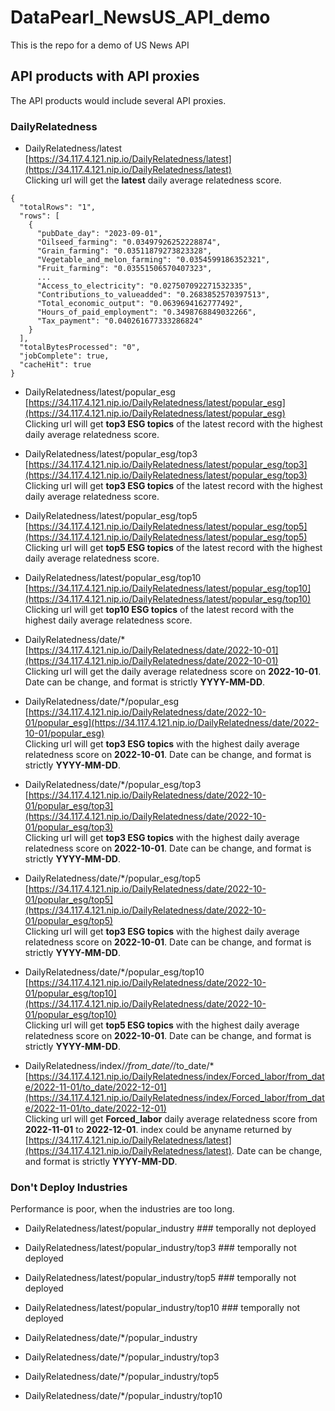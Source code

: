 # DataPearl_NewsUS_API_demo
This is the repo for a demo of US News API

## API products with API proxies
The API products would include several API proxies.

### DailyRelatedness
- DailyRelatedness/latest                        
[https://34.117.4.121.nip.io/DailyRelatedness/latest](https://34.117.4.121.nip.io/DailyRelatedness/latest)                            
Clicking url will get the **latest** daily average relatedness score.                       
```
{
  "totalRows": "1",
  "rows": [
    {
      "pubDate_day": "2023-09-01",
      "Oilseed_farming": "0.03497926252228874",
      "Grain_farming": "0.03511879273823328",
      "Vegetable_and_melon_farming": "0.0354599186352321",
      "Fruit_farming": "0.03551506570407323",
      ...
      "Access_to_electricity": "0.027507092271532335",
      "Contributions_to_valueadded": "0.2683852570397513",
      "Total_economic_output": "0.0639694162777492",
      "Hours_of_paid_employment": "0.3498768849032266",
      "Tax_payment": "0.040261677333286824"
    }
  ],
  "totalBytesProcessed": "0",
  "jobComplete": true,
  "cacheHit": true
}
```

- DailyRelatedness/latest/popular_esg      
[https://34.117.4.121.nip.io/DailyRelatedness/latest/popular_esg](https://34.117.4.121.nip.io/DailyRelatedness/latest/popular_esg)      
Clicking url will get **top3 ESG topics** of the latest record with the highest daily average relatedness score.      

- DailyRelatedness/latest/popular_esg/top3       
[https://34.117.4.121.nip.io/DailyRelatedness/latest/popular_esg/top3](https://34.117.4.121.nip.io/DailyRelatedness/latest/popular_esg/top3)      
Clicking url will get **top3 ESG topics** of the latest record with the highest daily average relatedness score.      

- DailyRelatedness/latest/popular_esg/top5        
[https://34.117.4.121.nip.io/DailyRelatedness/latest/popular_esg/top5](https://34.117.4.121.nip.io/DailyRelatedness/latest/popular_esg/top5)      
Clicking url will get **top5 ESG topics** of the latest record with the highest daily average relatedness score.      

- DailyRelatedness/latest/popular_esg/top10
[https://34.117.4.121.nip.io/DailyRelatedness/latest/popular_esg/top10](https://34.117.4.121.nip.io/DailyRelatedness/latest/popular_esg/top10)        
Clicking url will get **top10 ESG topics** of the latest record with the highest daily average relatedness score.

- DailyRelatedness/date/*        
[https://34.117.4.121.nip.io/DailyRelatedness/date/2022-10-01](https://34.117.4.121.nip.io/DailyRelatedness/date/2022-10-01)        
Clicking url will get the daily average relatedness score on **2022-10-01**. Date can be change, and format is strictly **YYYY-MM-DD**.       

- DailyRelatedness/date/*/popular_esg        
[https://34.117.4.121.nip.io/DailyRelatedness/date/2022-10-01/popular_esg](https://34.117.4.121.nip.io/DailyRelatedness/date/2022-10-01/popular_esg)      
Clicking url will get **top3 ESG topics** with the highest daily average relatedness score on **2022-10-01**. Date can be change, and format is strictly **YYYY-MM-DD**.       

- DailyRelatedness/date/*/popular_esg/top3        
[https://34.117.4.121.nip.io/DailyRelatedness/date/2022-10-01/popular_esg/top3](https://34.117.4.121.nip.io/DailyRelatedness/date/2022-10-01/popular_esg/top3)       
Clicking url will get **top3 ESG topics** with the highest daily average relatedness score on **2022-10-01**. Date can be change, and format is strictly **YYYY-MM-DD**.       

- DailyRelatedness/date/*/popular_esg/top5          
[https://34.117.4.121.nip.io/DailyRelatedness/date/2022-10-01/popular_esg/top5](https://34.117.4.121.nip.io/DailyRelatedness/date/2022-10-01/popular_esg/top5)        
Clicking url will get **top3 ESG topics** with the highest daily average relatedness score on **2022-10-01**. Date can be change, and format is strictly **YYYY-MM-DD**.      

- DailyRelatedness/date/*/popular_esg/top10         
[https://34.117.4.121.nip.io/DailyRelatedness/date/2022-10-01/popular_esg/top10](https://34.117.4.121.nip.io/DailyRelatedness/date/2022-10-01/popular_esg/top10)         
Clicking url will get **top5 ESG topics** with the highest daily average relatedness score on **2022-10-01**. Date can be change, and format is strictly **YYYY-MM-DD**.          

- DailyRelatedness/index/*/from_date/*/to_date/*        
[https://34.117.4.121.nip.io/DailyRelatedness/index/Forced_labor/from_date/2022-11-01/to_date/2022-12-01](https://34.117.4.121.nip.io/DailyRelatedness/index/Forced_labor/from_date/2022-11-01/to_date/2022-12-01)          
Clicking url will get **Forced_labor** daily average relatedness score from **2022-11-01** to **2022-12-01**. index could be anyname returned by [https://34.117.4.121.nip.io/DailyRelatedness/latest](https://34.117.4.121.nip.io/DailyRelatedness/latest). Date can be change, and format is strictly **YYYY-MM-DD**.           


### Don't Deploy Industries 
Performance is poor, when the industries are too long.
- DailyRelatedness/latest/popular_industry ### temporally not deployed
- DailyRelatedness/latest/popular_industry/top3 ### temporally not deployed
- DailyRelatedness/latest/popular_industry/top5 ### temporally not deployed
- DailyRelatedness/latest/popular_industry/top10 ### temporally not deployed

- DailyRelatedness/date/*/popular_industry
- DailyRelatedness/date/*/popular_industry/top3
- DailyRelatedness/date/*/popular_industry/top5
- DailyRelatedness/date/*/popular_industry/top10


